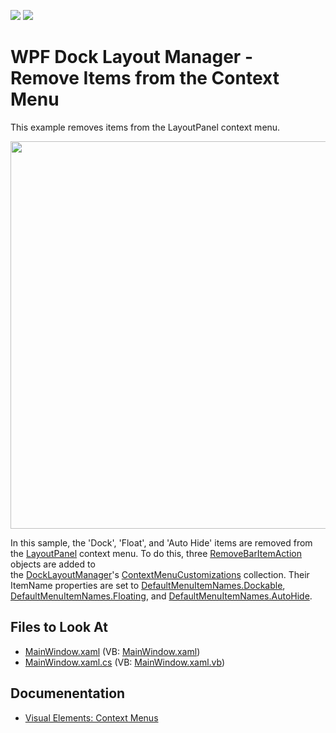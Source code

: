 <!-- default badges list -->
[![](https://img.shields.io/badge/Open_in_DevExpress_Support_Center-FF7200?style=flat-square&logo=DevExpress&logoColor=white)](https://supportcenter.devexpress.com/ticket/details/T524294)
[![](https://img.shields.io/badge/📖_How_to_use_DevExpress_Examples-e9f6fc?style=flat-square)](https://docs.devexpress.com/GeneralInformation/403183)
<!-- default badges end -->
# WPF Dock Layout Manager - Remove Items from the Context Menu

This example removes items from the LayoutPanel context menu.

<img src="https://user-images.githubusercontent.com/12169834/175367325-d408182e-9765-4674-9493-5a6c067ee745.png" width=620px/>

In this sample, the 'Dock', 'Float', and 'Auto Hide' items are removed from the [LayoutPanel](https://docs.devexpress.com/WPF/DevExpress.Xpf.Docking.LayoutPanel) context menu. To do this, three [RemoveBarItemAction](https://docs.devexpress.com/WPF/DevExpress.Xpf.Bars.RemoveBarItemAction) objects are added to the [DockLayoutManager](https://docs.devexpress.com/WPF/DevExpress.Xpf.Docking.DockLayoutManager)'s [ContextMenuCustomizations](https://docs.devexpress.com/WPF/DevExpress.Xpf.Docking.DockLayoutManager.ContextMenuCustomizations) collection. Their ItemName properties are set to [DefaultMenuItemNames.Dockable](https://docs.devexpress.com/WPF/DevExpress.Xpf.Docking.DefaultMenuItemNames.Dockable), [DefaultMenuItemNames.Floating](https://docs.devexpress.com/WPF/DevExpress.Xpf.Docking.DefaultMenuItemNames.Floating), and [DefaultMenuItemNames.AutoHide](https://docs.devexpress.com/WPF/DevExpress.Xpf.Docking.DefaultMenuItemNames.AutoHide).

<!-- default file list -->
## Files to Look At

* [MainWindow.xaml](./CS/DXDockingSample/MainWindow.xaml) (VB: [MainWindow.xaml](./VB/DXDockingSample/MainWindow.xaml))
* [MainWindow.xaml.cs](./CS/DXDockingSample/MainWindow.xaml.cs) (VB: [MainWindow.xaml.vb](./VB/DXDockingSample/MainWindow.xaml.vb))
<!-- default file list end -->

## Documenentation

* [Visual Elements: Context Menus](http://docs.devexpress.devx/WPF/6827/controls-and-libraries/layout-management/dock-windows/visual-elements)
